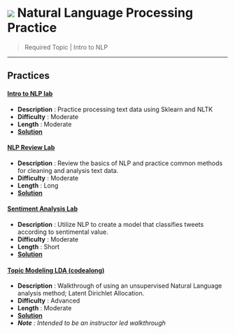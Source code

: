 # ![](https://ga-dash.s3.amazonaws.com/production/assets/logo-9f88ae6c9c3871690e33280fcf557f33.png) Natural Language Processing Practice

> Required Topic | Intro to NLP

---

## Practices

#### [Intro to NLP lab](./intro_to_nlp-lab.ipynb)
  - **Description** : Practice processing text data using Sklearn and NLTK
  - **Difficulty** : Moderate
  - **Length** : Moderate
  - **[Solution](./solution-code/intro_to_nlp-lab-solutions.ipynb)**
  
#### [NLP Review Lab](./nlp_review-lab.ipynb)
  - **Description** : Review the basics of NLP and practice common methods for cleaning and analysis text data.
  - **Difficulty** : Moderate
  - **Length** : Long
  - **[Solution](./solution-code/nlp_review-lab-solutions.ipynb)**
  
#### [Sentiment Analysis Lab](./sentiment_analysis-lab.ipynb)
  - **Description** : Utilize NLP to create a model that classifies tweets according to sentimental value.
  - **Difficulty** : Moderate
  - **Length** : Short
  - **[Solution](./solution-code/sentiment_analysis-lab-solutions.ipynb)**
  
#### [Topic Modeling LDA (codealong)](./topic_modeling_lda-codealong.ipynb)
  - **Description** : Walkthrough of using an unsupervised Natural Language analysis method; Latent Dirichlet Allocation.
  - **Difficulty** : Advanced
  - **Length** : Moderate
  - **[Solution](./solution-code/topic_modeling_lda-codealong-solutions.ipynb)**
  - _**Note** : Intended to be an instructor led walkthrough_

